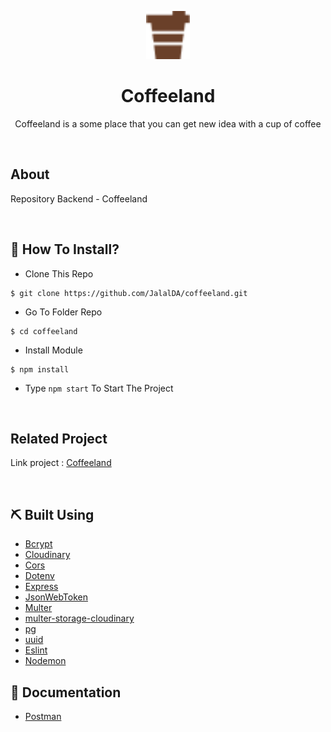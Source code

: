 <p align="center">
  <img src="./public/assets/img/logo.png" alt="coffeeland" width='70'>
</p>
<div align="center">
<h1>Coffeeland</h1>
<p>Coffeeland is a some place that you can get new idea with a cup of coffee</p>
<br>
</div>

## About

Repository Backend - Coffeeland

<br>

## 📌 How To Install?

- Clone This Repo

```
$ git clone https://github.com/JalalDA/coffeeland.git
```

- Go To Folder Repo

```
$ cd coffeeland
```

- Install Module

```
$ npm install
```

- Type `npm start` To Start The Project

<br/>

## Related Project

Link project : [Coffeeland](https://coffeelands-app.netlify.app)

<br>

## ⛏️ Built Using

- [Bcrypt](https://www.npmjs.com/package/bcrypt)
- [Cloudinary](https://www.npmjs.com/package/cloudinary)
- [Cors](https://www.npmjs.com/package/cors)
- [Dotenv](https://www.npmjs.com/package/dotenv)
- [Express](https://www.npmjs.com/package/express)
- [JsonWebToken](https://www.npmjs.com/package/jsonwebtoken)
- [Multer](https://www.npmjs.com/package/multer)
- [multer-storage-cloudinary](https://www.npmjs.com/package/multer-storage-cloudinary)
- [pg](https://www.npmjs.com/package/pg)
- [uuid](https://www.npmjs.com/package/uuidv4)
- [Eslint](https://www.npmjs.com/package/eslint)
- [Nodemon](https://www.npmjs.com/package/nodemon)
  <br>

## 📄 Documentation

- [Postman](https://documenter.getpostman.com/view/20627141/UzBnrn2s)

<br>
